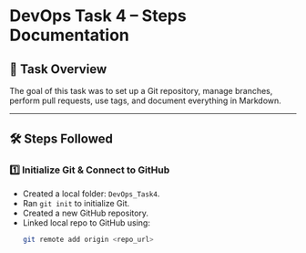 # DevOps Task 4 – Steps Documentation

## 📌 Task Overview
The goal of this task was to set up a Git repository, manage branches, perform pull requests, use tags, and document everything in Markdown.

---

## 🛠 Steps Followed

### 1️⃣ Initialize Git & Connect to GitHub
- Created a local folder: `DevOps_Task4`.
- Ran `git init` to initialize Git.
- Created a new GitHub repository.
- Linked local repo to GitHub using:
  ```bash
  git remote add origin <repo_url>
